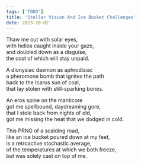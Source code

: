 ```yaml
---
tags: ['TODO']
title: 'Stellar Vision And Ice Bucket Challenges'
date: 2023-10-02
---
```


Thaw me out with solar eyes,  
with helios caught inside your gaze,  
and doubled down as a disguise,  
the cost of which will stay unpaid.

A dionysiac daemon as aphrodisiac  
a pheromone bomb that ignites the path  
back to the Icarus sun of coal,  
that lay stolen with still-sparking bones.

An eros spine on the manticore  
got me spellbound, daydreaming gore,  
that I stole back from nights of old,  
got me missing the heat that we dodged in cold.

This PRNG of a scalding road,  
like an ice bucket poured down at my feet,  
is a retroactive stochastic average,  
of the temperatures at which we both freeze,  
but was solely cast on top of me.
